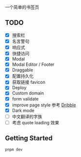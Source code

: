一个简单的书签页

## TODO
- [x] 搜索栏
- [x] 名言警句
- [x] 响应式
- [x] 快捷访问
- [x] Modal
- [x] Modal Editor / Footer
- [x] Draggable
- [x] 配置持久化
- [x] 获取链接 favicon
- [x] Deploy
- [x] Custom domain
- [x] form validate
- [x] improve page style 参考 [Dribble](https://dribbble.com/shots/12270143-Interaction-37-Persistent-Bottom-Nav-Bar)
- [x] Dark mode
- [ ] 中文翻译的字族
- [ ] 考虑 quote loading 效果

## Getting Started

```bash
pnpm dev
```
